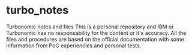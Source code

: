 # turbo_notes
Turbonomic notes and files
This is a personal repository and IBM or Turbonomic has no responsability for the content or it's accuracy.
All the files and procedures are based on the official documentation with some information from PoC experiencies and personal tests.
